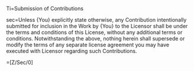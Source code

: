 Ti=Submission of Contributions

sec=Unless {You} explicitly state otherwise, any Contribution intentionally submitted for inclusion in the Work by {You} to the Licensor shall be under the terms and conditions of this License, without any additional terms or conditions. Notwithstanding the above, nothing herein shall supersede or modify the terms of any separate license agreement you may have executed with Licensor regarding such Contributions.

=[Z/Sec/0]
